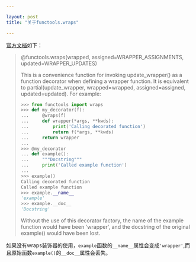 ```yaml
---

layout: post
title: "关于functools.wraps"

---
```

[官方文档](https://docs.python.org/3/library/functools.html)如下：

> @functools.wraps(wrapped, assigned=WRAPPER_ASSIGNMENTS, updated=WRAPPER_UPDATES)
>
> This is a convenience function for invoking update_wrapper() as a function decorator when defining a wrapper function. It is equivalent to partial(update_wrapper, wrapped=wrapped, assigned=assigned, updated=updated). For example:
>
> ```PYthon
> >>> from functools import wraps
> >>> def my_decorator(f):
> ...     @wraps(f)
> ...     def wrapper(*args, **kwds):
> ...         print('Calling decorated function')
> ...         return f(*args, **kwds)
> ...     return wrapper
> ...
> >>> @my_decorator
> ... def example():
> ...     """Docstring"""
> ...     print('Called example function')
> ...
> >>> example()
> Calling decorated function
> Called example function
> >>> example.__name__
> 'example'
> >>> example.__doc__
> 'Docstring'
> ```
>
> Without the use of this decorator factory, the name of the example function would have been 'wrapper', and the docstring of the original example() would have been lost.

如果没有wraps装饰器的使用，`example`函数的`__name__`属性会变成`'wrapper'`,而且原始函数`example()`的`__doc__`属性会丢失。






